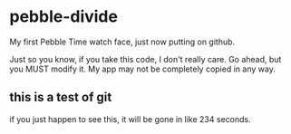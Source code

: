 # pebble-divide
My first Pebble Time watch face, just now putting on github.

Just so you know, if you take this code, I don't really care. Go ahead, but you MUST modify it. My app may not be completely copied in any way.

## this is a test of git

if you just happen to see this, it will be gone in like 234 seconds.